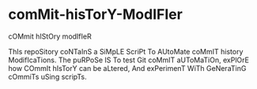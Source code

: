 # comMit-hisTorY-ModIFIer
cOMmit hIStOry modIfIeR

ThIs repoSitory coNTaInS a SiMpLE ScriPt To AUtoMate coMmIT history ModifIcaTions. The puRPoSe IS To test Git coMmIT aUToMaTiOn, exPlOrE how COmmIt hIsTorY can be aLtered, And exPerimenT WiTh GeNeraTinG cOmmiTs uSing scripTs.

